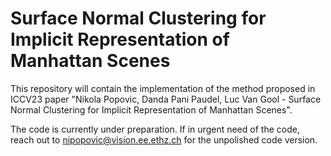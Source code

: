 # Surface Normal Clustering for Implicit Representation of Manhattan Scenes
This repository will contain the implementation of the method proposed in ICCV23 paper "Nikola Popovic, Danda Pani Paudel, Luc Van Gool - Surface Normal Clustering for Implicit Representation of Manhattan Scenes".

The code is currently under preparation. If in urgent need of the code, reach out to nipopovic@vision.ee.ethz.ch for the unpolished code version.
